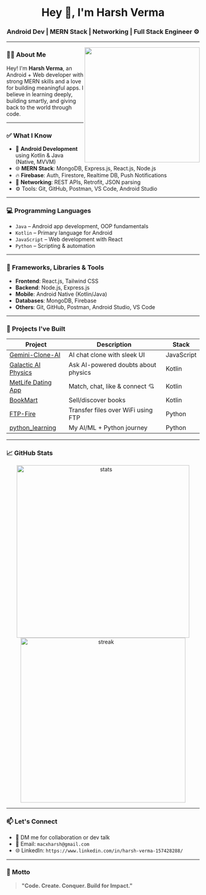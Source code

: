 <h1 align="center">Hey 👋, I'm Harsh Verma</h1>
<h3 align="center">Android Dev | MERN Stack | Networking | Full Stack Engineer ⚙️</h3>

---

<img align="right" src="https://media.giphy.com/media/qgQUggAC3Pfv687qPC/giphy.gif" width="300" />

### 👨‍💻 About Me

Hey! I'm **Harsh Verma**, an Android + Web developer with strong MERN skills and a love for building meaningful apps. I believe in learning deeply, building smartly, and giving back to the world through code.

---

### ✅ What I Know

- 📱 **Android Development** using Kotlin & Java (Native, MVVM)
- 🌐 **MERN Stack**: MongoDB, Express.js, React.js, Node.js
- 🔥 **Firebase**: Auth, Firestore, Realtime DB, Push Notifications
- 📡 **Networking**: REST APIs, Retrofit, JSON parsing
- ⚙️ Tools: Git, GitHub, Postman, VS Code, Android Studio

---

### 💻 Programming Languages

- `Java` – Android app development, OOP fundamentals  
- `Kotlin` – Primary language for Android  
- `JavaScript` – Web development with React  
- `Python` – Scripting & automation  

---

### 🧰 Frameworks, Libraries & Tools

- **Frontend**: React.js, Tailwind CSS  
- **Backend**: Node.js, Express.js  
- **Mobile**: Android Native (Kotlin/Java)  
- **Databases**: MongoDB, Firebase  
- **Others**: Git, GitHub, Postman, Android Studio, VS Code  

---

### 🧪 Projects I've Built

| Project | Description | Stack |
|--------|-------------|-------|
| [Gemini-Clone-AI](https://github.com/harshxframe/Gemini-Clone-Al) | AI chat clone with sleek UI | JavaScript |
| [Galactic AI Physics](https://github.com/harshxframe/Galactic_AI_powered_Physics_app) | Ask AI-powered doubts about physics | Kotlin |
| [MetLife Dating App](https://github.com/harshxframe/MetLife-Dating_app) | Match, chat, like & connect 💘 | Kotlin |
| [BookMart](https://github.com/harshxframe/BookMart--Old-book-selling) | Sell/discover books | Kotlin |
| [FTP-Fire](https://github.com/harshxframe/FTP-fire) | Transfer files over WiFi using FTP | Python |
| [python_learning](https://github.com/harshxframe/python_learning) | My AI/ML + Python journey | Python |

---

### 📈 GitHub Stats

<p align="center">
  <img src="https://github-readme-stats.vercel.app/api?username=harshxframe&show_icons=true&theme=radical" alt="stats" width="450"/>
  <img src="https://github-readme-streak-stats.herokuapp.com/?user=harshxframe&theme=radical" alt="streak" width="430"/>
</p>

---

### 📫 Let's Connect

- 💬 DM me for collaboration or dev talk  
- 📩 Email: `macxharsh@gmail.com`  
- 🌐 LinkedIn: `https://www.linkedin.com/in/harsh-verma-157428288/`

---

### 🧠 Motto

> **"Code. Create. Conquer. Build for Impact."**
